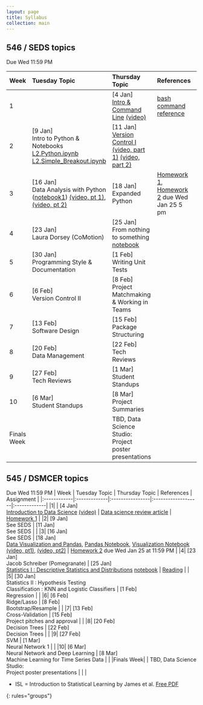 ```yaml
---
layout: page
title: Syllabus
collection: main
---
```


## 546 / SEDS topics
Due Wed 11:59 PM

| Week  | Tuesday Topic | Thursday Topic | References | Assignment |
|:------------|:-------------|:----------------|:-------------------|:-------------|
|1| | [4 Jan] <br>[Intro & Command Line](https://github.com/UWDIRECT/UWDIRECT.github.io/blob/master/Wi18_content/SEDS/L1.Intro_Command_Line.pptx?raw=true) [(video)](https://uw.hosted.panopto.com/Panopto/Pages/Viewer.aspx?id=012e38eb-2601-4d51-b338-a85e0172fb98) | [bash command reference](https://github.com/UWDIRECT/UWDIRECT.github.io/raw/master/Wi18_content/SEDS/CSE%20390%20Bash%20Command%20Reference.pdf) | |
|2| [9 Jan] <br> Intro to Python & Notebooks<br>[L2.Python.ipynb](https://raw.githubusercontent.com/UWDIRECT/UWDIRECT.github.io/master/Wi18_content/SEDS/L2.Python.ipynb)<br>[L2.Simple_Breakout.ipynb](https://raw.githubusercontent.com/UWDIRECT/UWDIRECT.github.io/master/Wi18_content/SEDS/L2.Simple_Breakout.ipynb) | [11 Jan] <br> [Version Control I](https://github.com/UWDIRECT/UWDIRECT.github.io/blob/master/Wi18_content/SEDS/L3.Version_Control_p2.pptx?raw=true) [(video, part 1)](https://uw.hosted.panopto.com/Panopto/Pages/Viewer.aspx?id=32ca4b50-7ac0-45c5-8148-a865014267f4) [(video, part 2)](https://uw.hosted.panopto.com/Panopto/Pages/Viewer.aspx?id=8d926a52-95f5-499f-bce4-a865017340af) | | |
|3| [16 Jan] <br> Data Analysis with Python ([notebook1](https://raw.githubusercontent.com/UWDIRECT/UWDIRECT.github.io/master/Wi18_content/SEDS/L4.Procedural_Python.ipynb)) [(video, pt 1)](https://uw.hosted.panopto.com/Panopto/Pages/Viewer.aspx?id=5a8606e1-f19f-4856-8bc3-a86a0142b91a), [(video, pt 2)](https://uw.hosted.panopto.com/Panopto/Pages/Viewer.aspx?id=36370308-22c1-46d4-ada0-a86a01737839) | [18 Jan] <br> Expanded Python |  [Homework 1](https://classroom.github.com/a/Rd35Sn1m), [Homework 2](https://classroom.github.com/a/CQbe6UhF) due Wed Jan 25 5 pm|
|4| [23 Jan] <br> Laura Dorsey (CoMotion) | [25 Jan] <br> From nothing to something [notebook](https://raw.githubusercontent.com/UWDIRECT/UWDIRECT.github.io/master/Wi18_content/SEDS/L6.NothingToSomething.ipynb) | |
|5| [30 Jan] <br> Programming Style & Documentation | [1 Feb] <br> Writing Unit Tests| |
|6| [6 Feb] <br> Version Control II | [8 Feb] <br> Project Matchmaking & Working in Teams | |
|7| [13 Feb] <br> Software Design | [15 Feb] <br> Package Structuring | |
|8| [20 Feb] <br> Data Management | [22 Feb] <br> Tech Reviews | |
|9| [27 Feb] <br> Tech Reviews | [1 Mar] <br> Student Standups | |
|10| [6 Mar] <br> Student Standups | [8 Mar] <br> Project Summaries | |
|Finals Week| | TBD, Data Science Studio:<br>Project poster presentations | | |

## 545 / DSMCER topics  
Due Wed 11:59 PM
| Week  | Tuesday Topic | Thursday Topic | References | Assignment |
|:------------|:-------------|:----------------|:-------------------|:-------------|
|1| | [4 Jan] <br> [Introduction to Data Science](https://github.com/UWDIRECT/UWDIRECT.github.io/raw/master/Wi18_content/DSMCER/L1_Intro_to_Data_Science.pdf) [(video)](https://uw.hosted.panopto.com/Panopto/Pages/Viewer.aspx?id=a7ff398a-5540-4288-b0d0-a85e01421b3a) | [Data science review article](http://onlinelibrary.wiley.com/doi/10.1002/aic.15192/full) | [Homework 1](https://classroom.github.com/a/8vkcoV8e) |
|2| [9 Jan] <br> See SEDS | [11 Jan] <br> See SEDS |  |
|3| [16 Jan] <br> See SEDS | [18 Jan] <br> [Data Visualization and Pandas](https://github.com/UWDIRECT/UWDIRECT.github.io/blob/master/Wi18_content/DSMCER/L5.Visualization.pptx?raw=true), [Pandas Notebook](https://github.com/UWDIRECT/UWDIRECT.github.io/raw/master/Wi18_content/DSMCER/L4.Pandas.ipynb), [Visualization Notebook](https://github.com/UWDIRECT/UWDIRECT.github.io/raw/master/Wi18_content/DSMCER/L5.Visualization.ipynb) [(video, pt1)](https://uw.hosted.panopto.com/Panopto/Pages/Viewer.aspx?id=eb3d3d26-e17e-4ff5-b146-a86c01409360), [(video, pt2)](https://uw.hosted.panopto.com/Panopto/Pages/Viewer.aspx?id=1efe3ae0-a067-4dfe-bc31-a86c01742b3b)  | [Homework 2](https://classroom.github.com/a/bZoozAaF) due Wed Jan 25 at 11:59 PM |
|4| [23 Jan] <br> Jacob Schreiber (Pomegranate) | [25 Jan] <br> [Statistics I : Descriptive Statistics and Distributions](https://github.com/UWDIRECT/UWDIRECT.github.io/blob/master/Wi18_content/DSMCER/L6.Descriptive_Statistics.pptx?raw=true) [notebook](https://raw.githubusercontent.com/UWDIRECT/UWDIRECT.github.io/master/Wi18_content/DSMCER/L6.Descriptive_Statistics.ipynb) | [Reading](https://www.nature.com/articles/nmeth.2613) | |
|5| [30 Jan] <br> Statistics II : Hypothesis Testing <br> Classification : KNN and Logistic Classifiers | [1 Feb] <br> Regression  | |
|6| [6 Feb] <br> Ridge/Lasso | [8 Feb] <br> Bootstrap/Resample | |
|7| [13 Feb] <br> Cross-Validation | [15 Feb] <br> Project pitches and approval | |
|8| [20 Feb] <br> Decision Trees | [22 Feb] <br> Decision Trees | |
|9| [27 Feb] <br> SVM | [1 Mar] <br> Neural Network 1 | |
|10| [6 Mar] <br> Neural Network and Deep Learning | [8 Mar] <br> Machine Learning for Time Series Data | |
|Finals Week| | TBD, Data Science Studio:<br>Project poster presentations | | |


* ISL = Introduction to Statistical Learning by James et al. [Free PDF](http://www-bcf.usc.edu/~gareth/ISL/)

{: rules="groups"}

